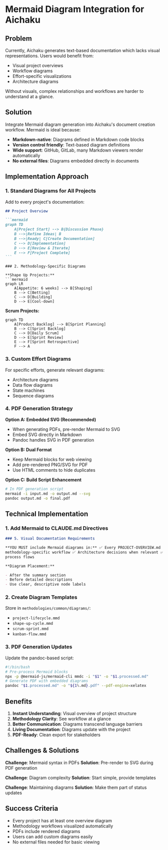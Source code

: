 # Mermaid Diagram Integration for Aichaku

## Problem

Currently, Aichaku generates text-based documentation which lacks visual
representations. Users would benefit from:

- Visual project overviews
- Workflow diagrams
- Effort-specific visualizations
- Architecture diagrams

Without visuals, complex relationships and workflows are harder to understand at
a glance.

## Solution

Integrate Mermaid diagram generation into Aichaku's document creation workflow.
Mermaid is ideal because:

- **Markdown-native**: Diagrams defined in Markdown code blocks
- **Version control friendly**: Text-based diagram definitions
- **Wide support**: GitHub, GitLab, many Markdown viewers render automatically
- **No external files**: Diagrams embedded directly in documents

## Implementation Approach

### 1. Standard Diagrams for All Projects

Add to every project's documentation:

````markdown
## Project Overview

```mermaid
graph TD
    A[Project Start] --> B{Discussion Phase}
    B -->|Refine Ideas| B
    B -->|Ready| C[Create Documentation]
    C --> D[Implementation]
    D --> E[Review & Iterate]
    E --> F[Project Complete]
```
````

````
### 2. Methodology-Specific Diagrams

**Shape Up Projects:**
```mermaid
graph LR
    A[Appetite: 6 weeks] --> B[Shaping]
    B --> C[Betting]
    C --> D[Building]
    D --> E[Cool-down]
````

**Scrum Projects:**

```mermaid
graph TD
    A[Product Backlog] --> B[Sprint Planning]
    B --> C[Sprint Backlog]
    C --> D[Daily Scrum]
    D --> E[Sprint Review]
    E --> F[Sprint Retrospective]
    F --> A
```

### 3. Custom Effort Diagrams

For specific efforts, generate relevant diagrams:

- Architecture diagrams
- Data flow diagrams
- State machines
- Sequence diagrams

### 4. PDF Generation Strategy

**Option A: Embedded SVG (Recommended)**

- When generating PDFs, pre-render Mermaid to SVG
- Embed SVG directly in Markdown
- Pandoc handles SVG in PDF generation

**Option B: Dual Format**

- Keep Mermaid blocks for web viewing
- Add pre-rendered PNG/SVG for PDF
- Use HTML comments to hide duplicates

**Option C: Build Script Enhancement**

```bash
# In PDF generation script
mermaid -i input.md -o output.md --svg
pandoc output.md -o final.pdf
```

## Technical Implementation

### 1. Add Mermaid to CLAUDE.md Directives

```markdown
### 5. Visual Documentation Requirements

**YOU MUST include Mermaid diagrams in:** ✅ Every PROJECT-OVERVIEW.md ✅ Every
methodology-specific workflow ✅ Architecture decisions when relevant ✅ Complex
process flows

**Diagram Placement:**

- After the summary section
- Before detailed descriptions
- Use clear, descriptive node labels
```

### 2. Create Diagram Templates

Store in `methodologies/common/diagrams/`:

- `project-lifecycle.mmd`
- `shape-up-cycle.mmd`
- `scrum-sprint.mmd`
- `kanban-flow.mmd`

### 3. PDF Generation Updates

Update the pandoc-based script:

```bash
#!/bin/bash
# Pre-process Mermaid blocks
npx -p @mermaid-js/mermaid-cli mmdc -i "$1" -o "$1.processed.md"
# Generate PDF with embedded diagrams
pandoc "$1.processed.md" -o "${1%.md}.pdf" --pdf-engine=xelatex
```

## Benefits

1. **Instant Understanding**: Visual overview of project structure
2. **Methodology Clarity**: See workflow at a glance
3. **Better Communication**: Diagrams transcend language barriers
4. **Living Documentation**: Diagrams update with the project
5. **PDF-Ready**: Clean export for stakeholders

## Challenges & Solutions

**Challenge**: Mermaid syntax in PDFs **Solution**: Pre-render to SVG during PDF
generation

**Challenge**: Diagram complexity **Solution**: Start simple, provide templates

**Challenge**: Maintaining diagrams **Solution**: Make them part of status
updates

## Success Criteria

- Every project has at least one overview diagram
- Methodology workflows visualized automatically
- PDFs include rendered diagrams
- Users can add custom diagrams easily
- No external files needed for basic viewing
